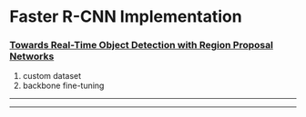 # Faster R-CNN Implementation

### [Towards Real-Time Object Detection with Region Proposal Networks](https://arxiv.org/pdf/1506.01497.pdf)

1. custom dataset
2. backbone fine-tuning
---
---
